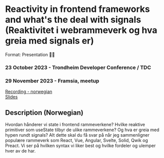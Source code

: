 # Reactivity in frontend frameworks and what's the deal with signals (Reaktivitet i webrammeverk og hva greia med signals er)
Format: Presentation 👨‍🏫

### 23 October 2023 - Trondheim Developer Conference / TDC
### 29 November 2023 - Framsia, meetup
[Recording - norwegian](https://vimeo.com/877133194)  
[Slides](https://gaute-talks.netlify.app/reactivity-in-frontend-frameworks-and-whats-the-deal-with-signals)  

## Description (Norwegian)
Hvordan hånderer vi state i frontend rammeverkene? Hvilke reaktive primitiver som useState tilbyr de ulike rammeverkene? Og hva er greia med hypen rundt signals? Alt dette skal du få svar på når jeg sammenligner populære rammeverk som React, Vue, Angular, Svelte, Solid, Qwik og Preact. Vi ser på hvilken syntax vi liker best og hvilke fordeler og ulemper hver av de har.
